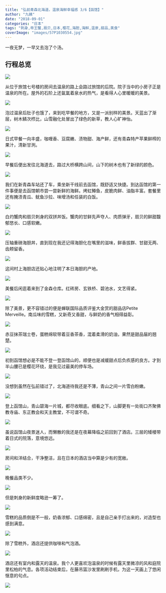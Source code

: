 ```yaml
---
title: "弘前青森北海道，温泉海鲜幸福感 3/6【函馆】"
author: "九姨"
date: "2018-09-01"
categories: "日本"
tags: "刺身,帝王蟹,扇贝,日本,樱花,海胆,海鲜,温泉,甜品,美食"
coverImage: "images/57P1030554.jpg"
---
```


一夜无梦，一早又去泡了个汤。

## 行程总览

![](images/Screen-Shot-2018-08-20-at-21.02.09.png)

从位于旅馆七号楼的房间去温泉的路上会路过旅馆的后院。院子当中的小房子正是温泉的所在。屋外的石阶上还氤氲着泉水的热气，是看得人心里暖暖的美景。

![](images/57IMG_20180507_073912.jpg)

泡过温泉后肚子也饿了，来到吃早餐的地方，又是一派别样的美景。天蓝出了渐层，树木鳞次栉比，山雪融化处冒出了绿色的新草，教人心旷神怡。

![](images/5720180507_070406-e1535401661772.jpg)

日式早餐一向丰盛，咖喱香、豆腐嫩、渍物甜、海产鲜，还有青森特产苹果鲜榨的果汁，清新甘洌。

![](images/5720180507_070354.jpg)

早餐后便出发往北海道去，路过大桥横跨山间，山下的树木也有了新绿的颜色。

![](images/5720180507_100525.jpg)

我们在新青森车站还了车，乘坐新干线前去函馆，既舒适又快捷。到达函馆的第一件事便是去函馆朝市尝一尝新鲜的海鲜。烤虹鳟鱼，皮脆肉鲜、油脂丰富。套餐里还有腌渍青瓜、鱿鱼沙拉、味增汤和任装的白饭。

![](images/57P1030401.jpg)

白灼蟹肉和扇贝刺身的双拼丼饭。蟹肉的甘鲜先声夺人、肉质弹牙，扇贝的鲜甜馥郁悠长、口感软嫩。

![](images/5720180507_134219.jpg)

压轴重磅海胆丼，直到现在我还记得海胆化在嘴里的滋味，鲜香拔群、甘甜无两、齿颊留香。

![](images/5720180507_134216.jpg)

这间村上海胆店还贴心地注明了本日海胆的产地。

![](images/5720180507_133459.jpg)

美餐后闲逛着来到了金森仓库。红砖房、玄铁桥、碧池水，文艺得紧。

![](images/5720180507_144056.jpg)

除了美景，更不容错过的便是蝉联国际品质评鉴大金赏的甜品店Petite Merveille。南瓜味的雪糕，又新奇又香甜，与鲜奶的香气相得益彰。

![](images/57P1030413.jpg)

赤豆抹茶瑞士卷，蛋糕绵软带着豆香茶香，混着柔滑的奶油，果然是甜品届的翘楚。

![](images/5720180507_145808.jpg)

初到函馆想必是不能不登一登函馆山的，顺便也是减缓甜点后负疚感的良方。才到半山腰已是樱花环绕，是我见过最美的停车场。

![](images/5720180507_155810.jpg)

没想到虽然在弘前错过了，北海道待我还是不薄，青山之间一片雪白粉嫩。

![](images/57P1030435.jpg)

登上函馆山，青山碧海一片城，都尽收眼底。细看之下，山脚更有一处街口齐聚佛教寺庙、东正教会和天主教堂，不可谓不奇。

![](images/57P1030539.jpg)

虽说函馆山夜景迷人，而懒散的我还是在夜幕降临之前回到了酒店。三层的矮楼带着日式的院落，意境悠远。

![](images/5720180507_190004.jpg)

房间和洋结合，干净整洁，且在日本的酒店当中算是少有的宽敞。

![](images/5720180507_190734.jpg)

晚餐品类不少。

![](images/57IMG_20180507_193620.jpg)

但是刺身的新鲜度略逊一筹了。

![](images/5720180507_193811.jpg)

雪糕的品质倒是不一般，奶香浓郁、口感绵密，且是自己亲手打出来的，对造型也感到满意。

![](images/5720180507_200756-e1535401840617.jpg)

除了雪糕外，酒店还提供咖啡和气泡酒。

![](images/57IMG_20180507_193159.jpg)

酒店还有室内和露天的温泉。我个人更喜欢泡温泉的时候有露天里微凉的风和庭院里松柏的气息。各项活动结束后，在藤吊篮沙发里刷刷手机，为这一天画上了悠闲惬意的句点。

![](images/57IMG_20180507_193131.jpg)
